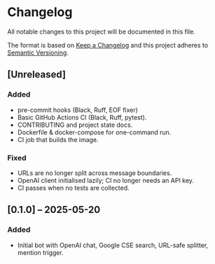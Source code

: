 # Changelog

All notable changes to this project will be documented in this file.

The format is based on [Keep a Changelog](https://keepachangelog.com/en/1.1.0/)
and this project adheres to [Semantic Versioning](https://semver.org/spec/v2.0.0.html).

## [Unreleased]
### Added
- pre-commit hooks (Black, Ruff, EOF fixer)
- Basic GitHub Actions CI (Black, Ruff, pytest).
- CONTRIBUTING and project state docs.
- Dockerfile & docker-compose for one-command run.
- CI job that builds the image.
### Fixed
- URLs are no longer split across message boundaries.
- OpenAI client initialised lazily; CI no longer needs an API key.
- CI passes when no tests are collected.

## [0.1.0] – 2025-05-20
### Added
- Initial bot with OpenAI chat, Google CSE search, URL-safe splitter, mention trigger.
